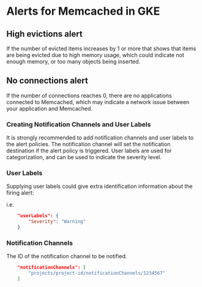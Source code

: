 
# Alerts for Memcached in GKE

## High evictions alert

If the number of evicted items increases by 1 or more that shows that items are being evicted due to high memory usage, which could indicate not enough memory, or too many objects being inserted.

## No connections alert

If the number of connections reaches 0, there are no applications connected to Memcached, which may indicate a network issue between your application and Memcached.

### Creating Notification Channels and User Labels

It is strongly recommended to add notification channels and user labels to the alert policies. The notification channel will set the notification destination if the alert policy is triggered. User labels are used for categorization, and can be used to indicate the severity level.

### User Labels

Supplying user labels could give extra identification information about the firing alert:

i.e.

```json
    "userLabels": {
        "Severity": "Warning"
    }
```

### Notification Channels

The ID of the notification channel to be notified.

```json
    "notificationChannels": [
        "projects/project-id/notificationChannels/1234567"
    ]
```
